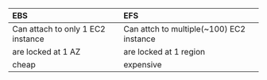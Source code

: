 | EBS                               | EFS                                      |
| :-------------------------------- | :--------------------------------------- |
| Can attach to only 1 EC2 instance | Can attch to multiple(~100) EC2 instance |
| are locked at 1 AZ                | are locked at 1 region                   |
| cheap                             | expensive                                |


